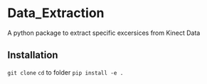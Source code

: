 # Data_Extraction
A python package to extract specific excersices from Kinect Data

## Installation

`git clone`
`cd` to folder
`pip install -e .`
